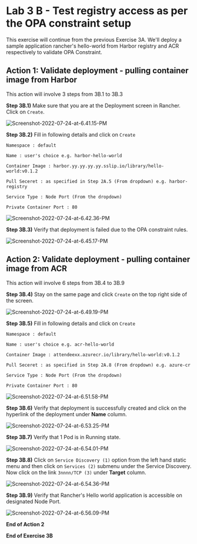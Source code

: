 # Lab 3 B - Test registry access as per the OPA constraint setup

This exercise will continue from the previous Exercise 3A. We'll deploy a sample application rancher's hello-world from Harbor registry and ACR respectively to validate OPA Constraint.  



## Action 1: Validate deployment - pulling container image from Harbor 

This action will involve 3 steps from 3B.1 to 3B.3

**Step 3B.1)** Make sure that you are at the Deployment screen in Rancher. Click on `Create`. 

![Screenshot-2022-07-24-at-6.41.15-PM](../images/Screenshot-2022-07-24-at-6.41.15-PM.png)



**Step 3B.2)** Fill in following details and click on `Create`

`Namespace : default`

`Name : user's choice e.g. harbor-hello-world`

`Container Image : harbor.yy.yy.yy.yy.sslip.io/library/hello-world:v0.1.2`

`Pull Seceret : as specified in Step 2A.5 (From dropdown) e.g. harbor-registry `

`Service Type : Node Port (From the dropdown)`

`Private Container Port : 80`

![Screenshot-2022-07-24-at-6.42.36-PM](../images/Screenshot-2022-07-24-at-6.42.36-PM.png)



**Step 3B.3)** Verify that deployment is failed due to the OPA constraint rules. 

![Screenshot-2022-07-24-at-6.45.17-PM](../images/Screenshot-2022-07-24-at-6.45.17-PM.png)



## Action 2: Validate deployment - pulling container image from ACR 

This action will involve 6 steps from 3B.4 to 3B.9

**Step 3B.4)** Stay on the same page and click `Create` on the top right side of the screen. 

![Screenshot-2022-07-24-at-6.49.19-PM](../images/Screenshot-2022-07-24-at-6.49.19-PM.png)



**Step 3B.5)** Fill in following details and click on `Create`

`Namespace : default`

`Name : user's choice e.g. acr-hello-world`

`Container Image : attendeexx.azurecr.io/library/hello-world:v0.1.2`

`Pull Seceret : as specified in Step 2A.8 (From dropdown) e.g. azure-cr `

`Service Type : Node Port (From the dropdown)`

`Private Container Port : 80`

![Screenshot-2022-07-24-at-6.51.58-PM](../images/Screenshot-2022-07-24-at-6.51.58-PM.png)

**Step 3B.6)** Verify that deployment is successfully created and click on the hyperlink of the deployment under **Name** column. 

![Screenshot-2022-07-24-at-6.53.25-PM](../images/Screenshot-2022-07-24-at-6.53.25-PM.png)

**Step 3B.7)** Verify that 1 Pod is in Running state. 

![Screenshot-2022-07-24-at-6.54.01-PM](../images/Screenshot-2022-07-24-at-6.54.01-PM.png)

**Step 3B.8)** Click on `Service Discovery (1)` option from the left hand static menu and then click on `Services (2)`  submenu under the Service Discovery. Now click on the link `3nnnn/TCP (3)` under **Target** column.

![Screenshot-2022-07-24-at-6.54.36-PM](../images/Screenshot-2022-07-24-at-6.54.36-PM.png)

**Step 3B.9)** Verify that Rancher's Hello world application is accessible on designated Node Port. 

![Screenshot-2022-07-24-at-6.56.09-PM](../images/Screenshot-2022-07-24-at-6.56.09-PM.png)

**End of Action 2**

**End of Exercise 3B**